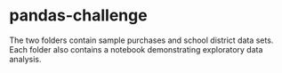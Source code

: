 # pandas-challenge

The two folders contain sample purchases and school district data sets. Each folder also contains a notebook demonstrating exploratory data analysis.